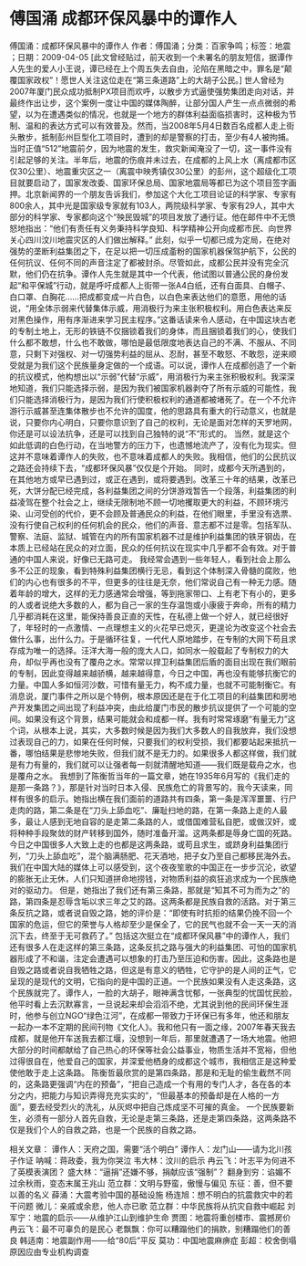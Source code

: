 # 傅国涌  成都环保风暴中的谭作人

傅国涌：成都环保风暴中的谭作人
作者：傅国涌；分类：百家争鸣；标签：地震 ；日期：2009-04-05
[此文曾经贴过，前天收到一个未署名的朋友短信，据谭作人先生的爱人小王说，谭已经在上个周五失去自由，沦陷在黑暗之中，罪名是“颠覆国家政权”！愿世人关注这位走在“第三条道路”上的大胡子公民。]
世人曾经为2007年厦门民众成功抵制PX项目而欢呼，以散步方式逼使强势集团走向对话，并最终作出让步，这个案例一度让中国的媒体陶醉，让部分国人产生一点点微弱的希望，以为在遭遇类似的情况，也就是一个地方的群体利益面临损害时，这种极为节制、温和的表达方式可以有效普及。然而，当2008年5月4日数百名成都人走上街头散步，抵制彭州巨型化工项目时，遭到的却是警察的打击，至少有4人被拘捕。当时正值“512”地震前夕，因为地震的发生，救灾新闻淹没了一切，这一事件没有引起足够的关注。半年后，地震的伤痕并未过去，在成都的上风上水（离成都市区仅30公里）、地震重灾区之一（离震中映秀镇仅30公里）的彭州，这个超级化工项目就要启动了，国家发改委、国家环保总局、国家地震局等都已为这个项目签字画押。北京新闻界的一个朋友告诉我们，参加这个大化工项目论证的科学家、专家有800余人，其中光是国家级专家就有103人，两院级科学家、专家有29人，其中大部分的科学家、专家都向这个“殃民毁城”的项目发放了通行证。他在邮件中不无愤怒地指出：“他们有责任有义务秉持科学良知、科学精神公开向成都市民、向世界关心四川汶川地震灾区的人们做出解释。”
此刻，似乎一切都已成为定局，在绝对强势的垄断利益集团之下，在足以把一切压成齑粉的国家机器保驾护航下，公民的任何抗议、任何不同的声音注定了都被封杀。尽管如此，成都公民并没有完全沉默，他们仍在抗争。谭作人先生就是其中一个代表，他试图以普通公民的身份发起“和平保城”行动，就是呼吁成都人上街带一张A4白纸，还有白面具、白帽子、白口罩、白胸花……把成都变成一片白色，以白色来表达他们的意愿，用他的话说，“用全体示弱来代替集体示威，用消极行为来主张积极权利。用白色表达来反对黑色操作，用有序渐进来学习民主程序。”这番话读来令人感动，在中国这块古老的专制土地上，无形的铁链不仅捆锁着我们的身体，而且捆锁着我们的心，使我们什么都不敢想，什么也不敢做，哪怕是最低限度地表达自己的不满、不服从、不同意，只剩下对强权、对一切强势利益的屈从、忍耐，甚至不敢怒、不敢怨，逆来顺受就是为我们这个民族量身定做的一个成语。可以说，谭作人在成都创造了一个新的抗议模式，他构想出以“示弱”代替“示威”，用消极行为来主张积极权利。我深深地知道，我们只能选择示弱，是因为我们被国家机器剥夺了所有示威的可能性，我们只能选择消极行为，是因为我们行使积极权利的通道都被堵死了。在一个不允许游行示威甚至连集体散步也不允许的国度，他的思路具有重大的行动意义，也就是说，只要你内心明白，只要你意识到了自己的权利，无论是面对怎样的天罗地网，你还是可以设法抗争，还是可以找到自己独特的说“不”形式的。
当然，就是这个如此低调的白色行动，在当地警方的压力下，也遗憾地流产了，没有化为现实。但这并不意味着谭作人的失败，也不意味着成都人的失败。我相信，他们的公民抗议之路还会持续下去，“成都环保风暴”仅仅是个开始。 同时，成都今天所遇到的，在其他地方或早已遇到过，或正在遇到，或将要遇到。改革三十年的结果，改革已死，大饼分配已经完成，各利益集团之间的分饼游戏暂告一个段落，利益集团的利益凌驾在整个社会之上，继续无限制地不顾一切地攫取更大的利益，不顾环境污染、山河受创的代价，更不会顾及普通民众的利益，在他们眼里，手里没有选票、没有行使自己权利的任何机会的民众，他们的声音、意志都不过是零。包括军队、警察、法庭、监狱、城管在内的所有国家机器不过是维护利益集团的铁牙钢齿，在本质上已经站在民众的对立面，民众的任何抗议在现实中几乎都不会有效。对于普通的中国人来说，好像已无路可走。
我经常会遇到一些年轻人，看到社会上那么多不公正的现象，看到特殊利益集团横行无忌，看到这个体制深入骨髓的腐败，他们的内心也有很多的不平，但更多的往往是无奈，他们常说自己有一种无力感。随着年龄的增大，这样的无力感通常会增强，等到拖家带口、上有老下有小的，更多的人或者说绝大多数的人，都为自己一家的生存温饱或小康疲于奔命，所有的精力几乎都消耗在这里，能保持善良正直的天性，在私德上做一个好人，就已经很好了，年轻时的一点激情、一点理想主义的火花早已熄灭，更遑论为改变这个社会去做什么事，出什么力。于是循环往复，一代代人原地踏步，在专制的大网下苟且求存成为唯一的选择。汪洋大海一般的庞大人口，如同水一般载起了专制权力的大舟，却似乎再也没有了覆舟之水。常常以捍卫利益集团后盾的面目出现在我们眼前的专制，因此变得越来越骄横，越来越得意，今日之中国，再也没有能够抗衡它的力量。中国人多如恒河沙数，可惜有量无力，构不成力量，也就不可能制衡它。有消息说，厦门事件之所以是个特例，根本原因还是在于化工项目的利益集团和房地产开发集团之间出现了利益冲突，由此给厦门市民的散步抗议提供了一个可能的空间。如果没有这个背景，结果可能就会和成都一样。我有时常常琢磨“有量无力”这个词，从根本上说，其实，大多数时候是因为我们大多数人的自我放弃，我们没想过表现自己的力，如果在任何时候，只要我们的权利受损，我们都要站起来抵抗一番，哪怕结果是悲惨地失败，但我们就不是无力的。如果很多人都这样做，我们就是有力有量的，我们就可以让强者每一刻就清醒地知道——我们既是载舟之水，也是覆舟之水。
我想到了陈衡哲当年的一篇文章，她在1935年6月写的《我们走的是那一条路？》，那是针对当时日本入侵、民族危亡的背景写的，我今天读来，同样有很多的启示。她指出横在我们面前的道路共有四条，第一条是浑浑噩噩、行尸走肉的路，第二条是在“刀头上舔血吃”、廉耻扫地的路，在第一条路上走的人最多，最让人感到无地自容的是走第二条路的人，或借国难营私自肥，或做汉奸，或将种种手段聚敛的财产转移到国外，随时准备开溜。这两条都是辱身亡国的死路。今日之中国很多人大致上走的也都是这两条路，或苟且求生，或跻身利益集团行列，“刀头上舔血吃”，混个脑满肠肥、花天酒地，把子女乃至自己都移民海外去。我们在中国大陆的媒体上可以感受到，这个夜夜笙歌的中国正在一步步沉沦，欲望的膨胀无止无休，人们只知道拼命地捞钱，对物质利益的疯狂追求成为一个民族绝对的驱动力。 但是，她指出了我们还有第三条路，那就是“知其不可为而为之”的路，第四条是忍辱含垢以求三年之艾的路。这两条都是民族自救的活路。对于第三条反抗之路，或者说自毁之路，她的评价是：“即使有时抗拒的结果仍挽不回一个国家的危运，但它的荣誉与人格却至少是保全了，它的民气也就不会一天一天的消沉下去，终至于无可救药了。”
包括这次挺立在“成都环保风暴”中的谭作人，我们还有很多人在走这样的第三条路，这条反抗之路与强大的利益集团、可怕的国家机器形成了不和谐，注定会遭遇可以想象的打击乃至压迫和伤害。因此，这条路也是自毁之路或者说自我牺牲之路，但这是有意义的牺牲，它守护的是人间的正气，它呈现的是现代的文明，它指向的是中国的正道。一个民族如果没有人走这条路，这个民族就完了。谭作人，一脸的大胡子，眼神满含忧郁，一张典型的忧国忧民脸，他平时看上去沉默寡言，一旦说起来却会滔滔不绝，尤其说到他的民间环保生涯时，他参与创立NGO“绿色江河”，在成都一带致力于环保已有多年，他还和朋友一起办一本不定期的民间刊物《文化人》。我和他只有一面之缘，2007年春天我去成都，就是他开车送我去都江堰，没想到一年后，那里就遭遇了一场大地震。他把大部分的时间都献给了自己热心的环保等社会公益事业，物质生活并不宽裕，但他过得很自在，他爱自己的国家，并深爱他栖身的成都这个城市，我相信正是这种爱使他敢于走上这条路。
陈衡哲最欣赏的是第四条路，那是和无耻的偷生截然不同的，这条路更强调“内在的预备”，“把自己造成一个有用的专门人才，各在各的本分之内，把能力与知识弄得充充实实的”，“但最基本的预备却是在人格的一方面”，要去经受烈火的洗礼，从灰烬中把自己炼成坚不可摧的真金。 一个民族要新生，必须有一部分人首先自救，无论是走第三条路，还是走第四条路，这两条路不仅是我们个人的自救之路，也是一个民族的自救之路。

相关文章：
谭作人：天府之国，需要“活个明白”
谭作人：龙门山——请为北川孩子作证
呐喊：蒋政委，我为你哭泣
韦大林：汶川的启示
冉云飞：叶志平为何进不了英模表演团？
盛大林：“逼捐”还嫌不够，捐献应该“强制”？
翻身到穷：谄媚不过余秋雨，变态末属王兆山
范立群：文明与野蛮，傲慢与偏见
东征：善，但不要以善的名义
薛涌：大震考验中国的基础设施
杨连旭：想不明白的抗震救灾中的若干问题
微儿：亲戚或余悲，他人亦已歌
范立群：中华民族将从抗灾自救中崛起
刘军宁：地震的启示——从维护江山到维护生命
贾图：地震将重创楼市、震撼房价
冉云飞：最不可辜负的是民心
老飘飘：你可以糟蹋他们的捐款，别糟蹋他们的善良
韩适南：地震副作用——给“80后”平反
莫功：中国地震麻痹症
彭超：校舍倒塌原因应由专业机构调查